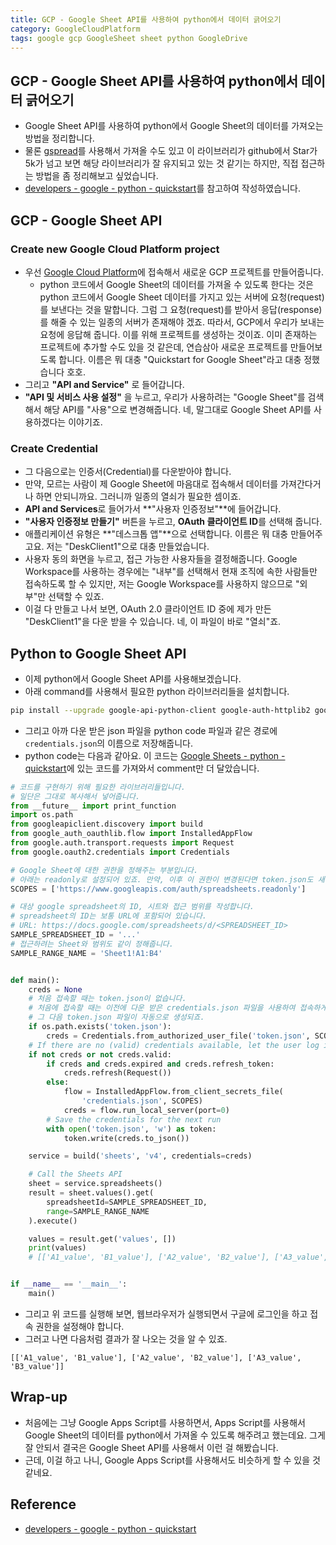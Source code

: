 ```yaml
---
title: GCP - Google Sheet API를 사용하여 python에서 데이터 긁어오기
category: GoogleCloudPlatform
tags: google gcp GoogleSheet sheet python GoogleDrive 
---
```


## GCP - Google Sheet API를 사용하여 python에서 데이터 긁어오기

- Google Sheet API를 사용하여 python에서 Google Sheet의 데이터를 가져오는 방법을 정리합니다.
- 물론 [gspread](https://gspread.readthedocs.io/en/latest/)를 사용해서 가져올 수도 있고 이 라이브러리가 github에서 Star가 5k가 넘고 보면 해당 라이브러리가 잘 유지되고 있는 것 같기는 하지만, 직접 접근하는 방법을 좀 정리해보고 싶었습니다.
- [developers - google - python - quickstart](https://developers.google.com/sheets/api/quickstart/python)를 참고하여 작성하였습니다.

## GCP - Google Sheet API

### Create new Google Cloud Platform project

- 우선 [Google Cloud Platform](https://console.cloud.google.com/home)에 접속해서 새로운 GCP 프로젝트를 만들어줍니다.
  - python 코드에서 Google Sheet의 데이터를 가져올 수 있도록 한다는 것은 python 코드에서 Google Sheet 데이터를 가지고 있는 서버에 요청(request)를 보낸다는 것을 말합니다. 그럼 그 요청(request)를 받아서 응답(response)를 해줄 수 있는 일종의 서버가 존재해야 겠죠. 따라서, GCP에서 우리가 보내는 요청에 응답해 줍니다. 이를 위해 프로젝트를 생성하는 것이죠. 이미 존재하는 프로젝트에 추가할 수도 있을 것 같은데, 연습삼아 새로운 프로젝트를 만들어보도록 합니다. 이름은 뭐 대충 "Quickstart for Google Sheet"라고 대충 정했습니다 호호.
- 그리고 **"API and Service"** 로 들어갑니다. 
- **"API 및 서비스 사용 설정"** 을 누르고, 우리가 사용하려는 "Google Sheet"를 검색해서 해당 API를 "사용"으로 변경해줍니다. 네, 말그대로 Google Sheet API를 사용하겠다는 이야기죠.

### Create Credential 

- 그 다음으로는 인증서(Credential)를 다운받아야 합니다.
- 만약, 모르는 사람이 제 Google Sheet에 마음대로 접속해서 데이터를 가져간다거나 하면 안되니까요. 그러니까 일종의 열쇠가 필요한 셈이죠.
- **API and Services**로 들어가서 **"사용자 인증정보"**에 들어갑니다.
- **"사용자 인증정보 만들기"** 버튼을 누르고, **OAuth 클라이언트 ID**를 선택해 줍니다.
- 애플리케이션 유형은 **"데스크톱 앱"**으로 선택합니다. 이름은 뭐 대충 만들어주고요. 저는 "DeskClient1"으로 대충 만들었습니다.
- 사용자 동의 화면을 누르고, 접근 가능한 사용자들을 결정해줍니다. Google Workspace를 사용하는 경우에는 "내부"를 선택해서 현재 조직에 속한 사람들만 접속하도록 할 수 있지만, 저는 Google Workspace를 사용하지 않으므로 "외부"만 선택할 수 있죠.
- 이걸 다 만들고 나서 보면, OAuth 2.0 클라이언트 ID 중에 제가 만든 "DeskClient1"을 다운 받을 수 있습니다. 네, 이 파일이 바로 "열쇠"죠.

## Python to Google Sheet API

- 이제 python에서 Google Sheet API를 사용해보겠습니다.
- 아래 command를 사용해서 필요한 python 라이브러리들을 설치합니다.

```bash
pip install --upgrade google-api-python-client google-auth-httplib2 google-auth-oauthlib
```

- 그리고 아까 다운 받은 json 파일을 python code 파일과 같은 경로에 `credentials.json`의 이름으로 저장해줍니다.
- python code는 다음과 같아요. 이 코드는 [Google Sheets - python - quickstart](https://developers.google.com/sheets/api/quickstart/python)에 있는 코드를 가져와서 comment만 더 달았습니다.

```python
# 코드를 구현하기 위해 필요한 라이브러리들입니다.
# 일단은 그대로 복사해서 넣어줍니다.
from __future__ import print_function
import os.path
from googleapiclient.discovery import build
from google_auth_oauthlib.flow import InstalledAppFlow
from google.auth.transport.requests import Request
from google.oauth2.credentials import Credentials

# Google Sheet에 대한 권한을 정해주는 부분입니다.
# 아래는 readonly로 설정되어 있죠. 만약, 이후 이 권한이 변경된다면 token.json도 새롭게 변경되어야 합니다.
SCOPES = ['https://www.googleapis.com/auth/spreadsheets.readonly']

# 대상 google spreadsheet의 ID, 시트와 접근 범위를 작성합니다.
# spreadsheet의 ID는 보통 URL에 포함되어 있습니다.
# URL: https://docs.google.com/spreadsheets/d/<SPREADSHEET_ID>
SAMPLE_SPREADSHEET_ID = '...'
# 접근하려는 Sheet와 범위도 같이 정해줍니다.
SAMPLE_RANGE_NAME = 'Sheet1!A1:B4'


def main():
    creds = None
    # 처음 접속할 때는 token.json이 없습니다.
    # 처음에 접속할 때는 이전에 다운 받은 credentials.json 파일을 사용하여 접속하게 되고, 
    # 그 다음 token.json 파일이 자동으로 생성되죠. 
    if os.path.exists('token.json'):
        creds = Credentials.from_authorized_user_file('token.json', SCOPES)
    # If there are no (valid) credentials available, let the user log in.
    if not creds or not creds.valid:
        if creds and creds.expired and creds.refresh_token:
            creds.refresh(Request())
        else:
            flow = InstalledAppFlow.from_client_secrets_file(
                'credentials.json', SCOPES)
            creds = flow.run_local_server(port=0)
        # Save the credentials for the next run
        with open('token.json', 'w') as token:
            token.write(creds.to_json())

    service = build('sheets', 'v4', credentials=creds)

    # Call the Sheets API
    sheet = service.spreadsheets()
    result = sheet.values().get(
        spreadsheetId=SAMPLE_SPREADSHEET_ID,
        range=SAMPLE_RANGE_NAME
    ).execute()

    values = result.get('values', [])
    print(values)  
    # [['A1_value', 'B1_value'], ['A2_value', 'B2_value'], ['A3_value', 'B3_value']]


if __name__ == '__main__':
    main()
```

- 그리고 위 코드를 실행해 보면, 웹브라우저가 실행되면서 구글에 로그인을 하고 접속 권한을 설정해야 합니다.
- 그러고 나면 다음처럼 결과가 잘 나오는 것을 알 수 있죠.

```plaintext
[['A1_value', 'B1_value'], ['A2_value', 'B2_value'], ['A3_value', 'B3_value']]
```

## Wrap-up

- 처음에는 그냥 Google Apps Script를 사용하면서, Apps Script를 사용해서 Google Sheet의 데이터를 python에서 가져올 수 있도록 해주려고 했는데요. 그게 잘 안되서 결국은 Google Sheet API를 사용해서 이런 걸 해봤습니다.
- 근데, 이걸 하고 나니, Google Apps Script를 사용해서도 비슷하게 할 수 있을 것 같네요.

## Reference

- [developers - google - python - quickstart](https://developers.google.com/sheets/api/quickstart/python)
